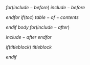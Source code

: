 $for(include-before)$
$include-before$

$endfor$
$if(toc)$
$table-of-contents$

$endif$
$body$
$for(include-after)$

$include-after$
$endfor$

$if(titleblock)$
$titleblock$

$endif$